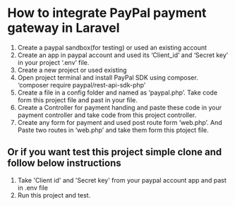# How to integrate PayPal payment gateway in Laravel

1. Create a paypal sandbox(for testing) or used an existing account
2. Create an app in paypal account and used its ‘Client_id’ and ‘Secret key’ in your project ‘.env’ file.
3. Create a new project or used existing
4. Open project terminal and install PayPal SDK using composer. ‘composer require paypal/rest-api-sdk-php’
5. Create a file in a config folder and named as ‘paypal.php’. Take code form this project file and past in your file.
6. Create a Controller for payment handing and paste these code in your payment controller and take code from this project controller.
7. Create any form for payment and used post route form ‘web.php’. And Paste two routes in ‘web.php’ and take them form this ptoject file.



## Or if you want test this project simple clone and follow below instructions
1. Take 'Client id' and 'Secret key' from your paypal account app and past in .env file
2. Run this project and test.

